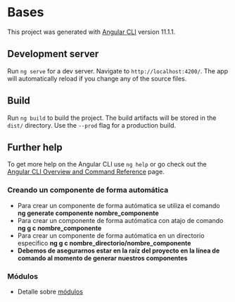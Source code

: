 # Bases

This project was generated with [Angular CLI](https://github.com/angular/angular-cli) version 11.1.1.

## Development server

Run `ng serve` for a dev server. Navigate to `http://localhost:4200/`. The app will automatically reload if you change any of the source files.

## Build

Run `ng build` to build the project. The build artifacts will be stored in the `dist/` directory. Use the `--prod` flag for a production build.

## Further help

To get more help on the Angular CLI use `ng help` or go check out the [Angular CLI Overview and Command Reference](https://angular.io/cli) page.

### Creando un componente de forma automática

* Para crear un componente de forma autómatica se utiliza el comando **ng generate componente nombre_componente**
* Para crear un componente de forma autómatica con atajo de comando **ng g c nombre_componente**
* Para crear un componente de forma autómatica en un directorio especifico **ng g c nombre_directorio/nombre_componente**
* **Debemos de asegurarnos estar en la raíz del proyecto en la línea de comando al momento de generar nuestros componentes**


### Módulos

* Detalle sobre [módulos](https://academia-binaria.com/base-aplicacion-angular/)
